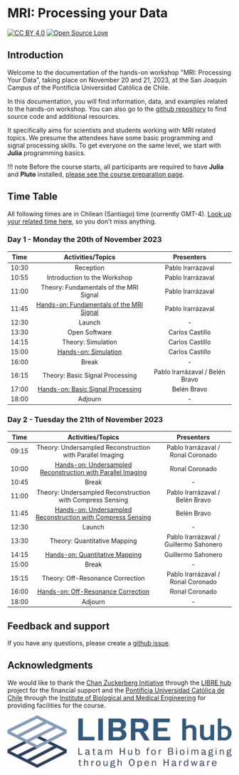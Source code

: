 # MRI: Processing your Data

[![CC BY 4.0](https://img.shields.io/badge/License-CC%20BY%204.0-lightgrey.svg)](http://creativecommons.org/licenses/by/4.0/) [![Open Source Love](https://badges.frapsoft.com/os/v1/open-source.svg?v=103)](https://github.com/ellerbrock/open-source-badges/)

## Introduction

Welcome to the documentation of the hands-on workshop "MRI: Processing Your Data", taking place on November 20 and 21, 2023, at the San Joaquin Campus of the Pontificia Universidad Católica de Chile.

In this documentation, you will find information, data, and examples related to the hands-on workshop. You can also go to the [github repository](https://github.com/LIBREhub/MRI-processing-2023) to find source code and additional resources.

It specifically aims for scientists and students working with MRI related topics. We presume the attendees have some basic programming and signal processing skills. To get everyone on the same level, we start with **Julia** programming basics.

!!! note
    Before the course starts, all participants are required to have **Julia** and **Pluto** installed, [please see the course preparation page](getting-started.md).


## Time Table

All following times are in Chilean (Santiago) time (currently GMT-4). [Look up your related time here](https://timezonewizard.com/tn-75s), so you don't miss anything.

### Day 1 - Monday the 20th of November 2023

| Time  | Activities/Topics                        | Presenters                      |
|:-----:|:----------------------------------------:|:-------------------------------:|
| 10:30 | Reception                                | Pablo Irarrázaval               |
| 10:55 | Introduction to the Workshop             | Pablo Irarrázaval               |
| 11:00 | Theory: Fundamentals of the MRI Signal   | Pablo Irarrázaval               |
| 11:45 | [Hands-on: Fundamentals of the MRI Signal](fundamentals-of-the-mri-signal.md) | Pablo Irarrázaval               |
| 12:30 | Launch                                   | -                               |
| 13:30 | Open Software                            | Carlos Castillo                 |
| 14:15 | Theory: Simulation                       | Carlos Castillo                 |
| 15:00 | [Hands-on: Simulation](simulation.md)                     | Carlos Castillo                 |
| 16:00 | Break                                    | -                               |
| 16:15 | Theory: Basic Signal Processing          | Pablo Irarrázaval / Belén Bravo |
| 17:00 | [Hands-on: Basic Signal Processing](basic-signal-processing.md)        | Belén Bravo                     |
| 18:00 | Adjourn                                  | -                               |

### Day 2 - Tuesday the 21th of November 2023

| Time  | Activities/Topics                                           | Presenters                             |
|:-----:|:-----------------------------------------------------------:|:--------------------------------------:|
| 09:15 | Theory: Undersampled Reconstruction with Parallel Imaging   | Pablo Irarrázaval / Ronal Coronado     |
| 10:00 | [Hands-on: Undersampled Reconstruction with Parallel Imaging](parallel-imaging.md) | Ronal Coronado                         |
| 10:45 | Break                                                       | -                                      |
| 11:00 | Theory: Undersampled Reconstruction with Compress Sensing   | Pablo Irarrázaval / Belén Bravo        |
| 11:45 | [Hands-on: Undersampled Reconstruction with Compress Sensing](compress-sensing.md) | Belén Bravo                            |
| 12:30 | Launch                                                      | -                                      |
| 13:30 | Theory: Quantitative Mapping                                | Pablo Irarrázaval / Guillermo Sahonero |
| 14:15 | [Hands-on: Quantitative Mapping](quantitative-mapping.md)                              | Guillermo Sahonero                     |
| 15:00 | Break                                                       | -                                      |
| 15:15 | Theory: Off-Resonance Correction                            | Pablo Irarrázaval / Ronal Coronado     |
| 16:00 | [Hands-on: Off-Resonance Correction](off-resonance-correction.md)                          | Ronal Coronado                         |
| 18:00 | Adjourn                                                     | -                                      |


## Feedback and support

If you have any questions, please create a [github issue](https://github.com/LIBREhub/MRI-processing-2023/issues).


## Acknowledgments

We would like to thank the [Chan Zuckerberg Initiative](https://chanzuckerberg.com/imaging/latin-american-hub-for-bioimaging-through-open-hardware/) through the [LIBRE hub](https://librehub.github.io/) project for the financial support and the [Pontificia Universidad Católica de Chile](https://www.uc.cl/en) through the [Institute of Biological and Medical Engineering](https://ingenieriabiologicaymedica.uc.cl/en/) for providing facilities for the course.

![img.png](./assets/logo.png)

